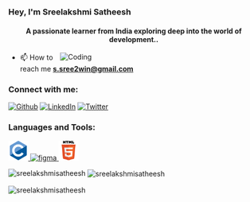 
### Hey, I'm Sreelakshmi Satheesh
<h4 align="center">A passionate learner from India exploring deep into the world of development..</h4>
<img align="right" alt="Coding" width="400" src="https://uploads-ssl.webflow.com/6052dba10558ec9e861578de/605609942900a56b7d9547ee_animation_500_kmhu8z1q.gif">



- 📫 How to reach me **s.sree2win@gmail.com**

<h3 align="left">Connect with me:</h3>
<p align="left">
<p>
<a href="https://github.com/sreelakshmisatheesh" target="_blank"><img alt="Github" src="https://img.shields.io/badge/GitHub-%2312100E.svg?&style=for-the-badge&logo=Github&logoColor=white" /></a>
<!-- <a href="" target="_blank"><img alt="GitLab" src="https://img.shields.io/badge/gitlab-%23181717.svg?style=for-the-badge&logo=gitlab&logoColor=white"/></a> -->
<a href="https://www.linkedin.com/in/sreelakshmi-satheesh-844433220/" target="_blank"><img alt="LinkedIn" src="https://img.shields.io/badge/linkedin-%230077B5.svg?&style=for-the-badge&logo=linkedin&logoColor=white" /></a>    
<a href="https://twitter.com/sreelakshmi111" target="_blank"><img alt="Twitter" src="https://img.shields.io/badge/Twitter-%231DA1F2.svg?style=for-the-badge&logo=Twitter&logoColor=white"/></a>

</p>



<h3 align="left">Languages and Tools:</h3>
<p align="left"> <a href="https://www.cprogramming.com/" target="_blank" rel="noreferrer"> <img src="https://raw.githubusercontent.com/devicons/devicon/master/icons/c/c-original.svg" alt="c" width="40" height="40"/> </a> <a href="https://www.figma.com/" target="_blank" rel="noreferrer"> <img src="https://www.vectorlogo.zone/logos/figma/figma-icon.svg" alt="figma" width="40" height="40"/> </a> <a href="https://www.w3.org/html/" target="_blank" rel="noreferrer"> <img src="https://raw.githubusercontent.com/devicons/devicon/master/icons/html5/html5-original-wordmark.svg" alt="html5" width="40" height="40"/> </a> </p>

<p><img align="left" src="https://github-readme-stats.vercel.app/api/top-langs?username=sreelakshmisatheesh&show_icons=true&locale=en&layout=compact" alt="sreelakshmisatheesh" /></p>

<p>&nbsp;<img align="center" src="https://github-readme-stats.vercel.app/api?username=sreelakshmisatheesh&show_icons=true&locale=en" alt="sreelakshmisatheesh" /></p>

<p><img align="center" src="https://github-readme-streak-stats.herokuapp.com/?user=sreelakshmisatheesh&" alt="sreelakshmisatheesh" /></p>
